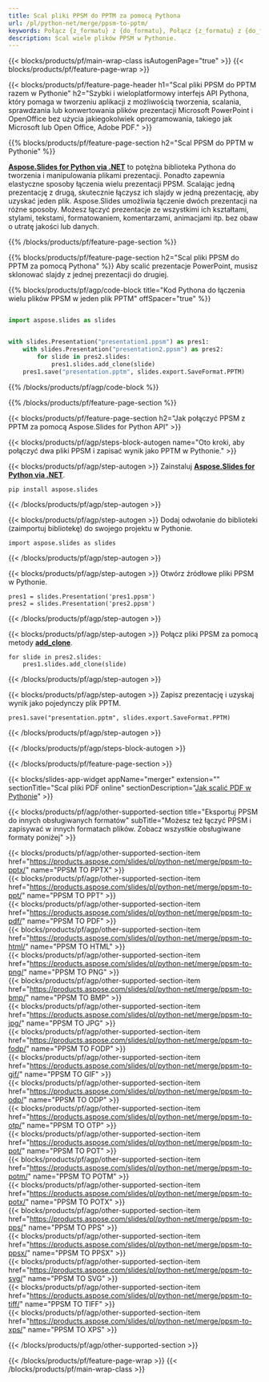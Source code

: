 ```yaml
---
title: Scal pliki PPSM do PPTM za pomocą Pythona
url: /pl/python-net/merge/ppsm-to-pptm/
keywords: Połącz {z_formatu} z {do_formatu}, Połącz {z_formatu} z {do_formatu}, Połącz {z_formatu} z {do_formatu}, PowerPoint, Prezentacja, {do_formatu}, Python, Aspose
description: Scal wiele plików PPSM w Pythonie.
---
```


{{< blocks/products/pf/main-wrap-class isAutogenPage="true" >}}
{{< blocks/products/pf/feature-page-wrap >}}

{{< blocks/products/pf/feature-page-header h1="Scal pliki PPSM do PPTM razem w Pythonie" h2="Szybki i wieloplatformowy interfejs API Pythona, który pomaga w tworzeniu aplikacji z możliwością tworzenia, scalania, sprawdzania lub konwertowania plików prezentacji Microsoft PowerPoint i OpenOffice bez użycia jakiegokolwiek oprogramowania, takiego jak Microsoft lub Open Office, Adobe PDF." >}}

{{% blocks/products/pf/feature-page-section h2="Scal PPSM do PPTM w Pythonie" %}}

[**Aspose.Slides for Python via .NET**](https://products.aspose.com/slides/pl/python-net/) to potężna biblioteka Pythona do tworzenia i manipulowania plikami prezentacji. Ponadto zapewnia elastyczne sposoby łączenia wielu prezentacji PPSM. Scalając jedną prezentację z drugą, skutecznie łączysz ich slajdy w jedną prezentację, aby uzyskać jeden plik. Aspose.Slides umożliwia łączenie dwóch prezentacji na różne sposoby. Możesz łączyć prezentacje ze wszystkimi ich kształtami, stylami, tekstami, formatowaniem, komentarzami, animacjami itp. bez obaw o utratę jakości lub danych.

{{% /blocks/products/pf/feature-page-section %}}

{{% blocks/products/pf/feature-page-section  h2="Scal pliki PPSM do PPTM za pomocą Pythona" %}}
Aby scalić prezentacje PowerPoint, musisz sklonować slajdy z jednej prezentacji do drugiej.

{{% blocks/products/pf/agp/code-block title="Kod Pythona do łączenia wielu plików PPSM w jeden plik PPTM" offSpacer="true" %}}

```python

import aspose.slides as slides


with slides.Presentation("presentation1.ppsm") as pres1:
    with slides.Presentation("presentation2.ppsm") as pres2:
        for slide in pres2.slides:
            pres1.slides.add_clone(slide)
    pres1.save("presentation.pptm", slides.export.SaveFormat.PPTM)
```


{{% /blocks/products/pf/agp/code-block %}}

{{% /blocks/products/pf/feature-page-section %}}

{{< blocks/products/pf/feature-page-section  h2="Jak połączyć PPSM z PPTM za pomocą Aspose.Slides for Python API" >}}

{{< blocks/products/pf/agp/steps-block-autogen name="Oto kroki, aby połączyć dwa pliki PPSM i zapisać wynik jako PPTM w Pythonie." >}}

{{< blocks/products/pf/agp/step-autogen >}}
Zainstaluj [**Aspose.Slides for Python via .NET**](https://products.aspose.com/slides/pl/python-net/).
```
pip install aspose.slides
```
{{< /blocks/products/pf/agp/step-autogen >}}

{{< blocks/products/pf/agp/step-autogen >}}
Dodaj odwołanie do biblioteki (zaimportuj bibliotekę) do swojego projektu w Pythonie.
```
import aspose.slides as slides
```
{{< /blocks/products/pf/agp/step-autogen >}}

{{< blocks/products/pf/agp/step-autogen >}}
Otwórz źródłowe pliki PPSM w Pythonie.
```
pres1 = slides.Presentation('pres1.ppsm')
pres2 = slides.Presentation('pres2.ppsm')
```
{{< /blocks/products/pf/agp/step-autogen >}}

{{< blocks/products/pf/agp/step-autogen >}}
Połącz pliki PPSM za pomocą metody [**add_clone**](https://reference.aspose.com/slides/python-net/aspose.slides/islidecollection/#methods).
```
for slide in pres2.slides:
    pres1.slides.add_clone(slide)
```
{{< /blocks/products/pf/agp/step-autogen >}}

{{< blocks/products/pf/agp/step-autogen >}}
Zapisz prezentację i uzyskaj wynik jako pojedynczy plik PPTM.
```
pres1.save("presentation.pptm", slides.export.SaveFormat.PPTM)
```

{{< /blocks/products/pf/agp/step-autogen >}}

{{< /blocks/products/pf/agp/steps-block-autogen >}}

{{< /blocks/products/pf/feature-page-section >}}

{{< blocks/slides-app-widget  appName="merger" extension="" sectionTitle="Scal pliki PDF online" sectionDescription="[Jak scalić PDF w Pythonie](https://products.aspose.com/slides/pl/python-net/merge/pdf/)" >}}

{{< blocks/products/pf/agp/other-supported-section title="Eksportuj PPSM do innych obsługiwanych formatów" subTitle="Możesz też łączyć PPSM i zapisywać w innych formatach plików. Zobacz wszystkie obsługiwane formaty poniżej" >}}

{{< blocks/products/pf/agp/other-supported-section-item href="https://products.aspose.com/slides/pl/python-net/merge/ppsm-to-pptx/" name="PPSM TO PPTX" >}}  
{{< blocks/products/pf/agp/other-supported-section-item href="https://products.aspose.com/slides/pl/python-net/merge/ppsm-to-ppt/" name="PPSM TO PPT" >}}  
{{< blocks/products/pf/agp/other-supported-section-item href="https://products.aspose.com/slides/pl/python-net/merge/ppsm-to-pdf/" name="PPSM TO PDF" >}}  
{{< blocks/products/pf/agp/other-supported-section-item href="https://products.aspose.com/slides/pl/python-net/merge/ppsm-to-html/" name="PPSM TO HTML" >}}  
{{< blocks/products/pf/agp/other-supported-section-item href="https://products.aspose.com/slides/pl/python-net/merge/ppsm-to-png/" name="PPSM TO PNG" >}}  
{{< blocks/products/pf/agp/other-supported-section-item href="https://products.aspose.com/slides/pl/python-net/merge/ppsm-to-bmp/" name="PPSM TO BMP" >}}  
{{< blocks/products/pf/agp/other-supported-section-item href="https://products.aspose.com/slides/pl/python-net/merge/ppsm-to-jpg/" name="PPSM TO JPG" >}}  
{{< blocks/products/pf/agp/other-supported-section-item href="https://products.aspose.com/slides/pl/python-net/merge/ppsm-to-fodp/" name="PPSM TO FODP" >}}  
{{< blocks/products/pf/agp/other-supported-section-item href="https://products.aspose.com/slides/pl/python-net/merge/ppsm-to-gif/" name="PPSM TO GIF" >}}  
{{< blocks/products/pf/agp/other-supported-section-item href="https://products.aspose.com/slides/pl/python-net/merge/ppsm-to-odp/" name="PPSM TO ODP" >}}  
{{< blocks/products/pf/agp/other-supported-section-item href="https://products.aspose.com/slides/pl/python-net/merge/ppsm-to-otp/" name="PPSM TO OTP" >}}  
{{< blocks/products/pf/agp/other-supported-section-item href="https://products.aspose.com/slides/pl/python-net/merge/ppsm-to-pot/" name="PPSM TO POT" >}}  
{{< blocks/products/pf/agp/other-supported-section-item href="https://products.aspose.com/slides/pl/python-net/merge/ppsm-to-potm/" name="PPSM TO POTM" >}}  
{{< blocks/products/pf/agp/other-supported-section-item href="https://products.aspose.com/slides/pl/python-net/merge/ppsm-to-potx/" name="PPSM TO POTX" >}}  
{{< blocks/products/pf/agp/other-supported-section-item href="https://products.aspose.com/slides/pl/python-net/merge/ppsm-to-pps/" name="PPSM TO PPS" >}}  
{{< blocks/products/pf/agp/other-supported-section-item href="https://products.aspose.com/slides/pl/python-net/merge/ppsm-to-ppsx/" name="PPSM TO PPSX" >}}  
{{< blocks/products/pf/agp/other-supported-section-item href="https://products.aspose.com/slides/pl/python-net/merge/ppsm-to-svg/" name="PPSM TO SVG" >}}  
{{< blocks/products/pf/agp/other-supported-section-item href="https://products.aspose.com/slides/pl/python-net/merge/ppsm-to-tiff/" name="PPSM TO TIFF" >}}  
{{< blocks/products/pf/agp/other-supported-section-item href="https://products.aspose.com/slides/pl/python-net/merge/ppsm-to-xps/" name="PPSM TO XPS" >}}  


{{< /blocks/products/pf/agp/other-supported-section >}}

{{< /blocks/products/pf/feature-page-wrap >}}
{{< /blocks/products/pf/main-wrap-class >}}
